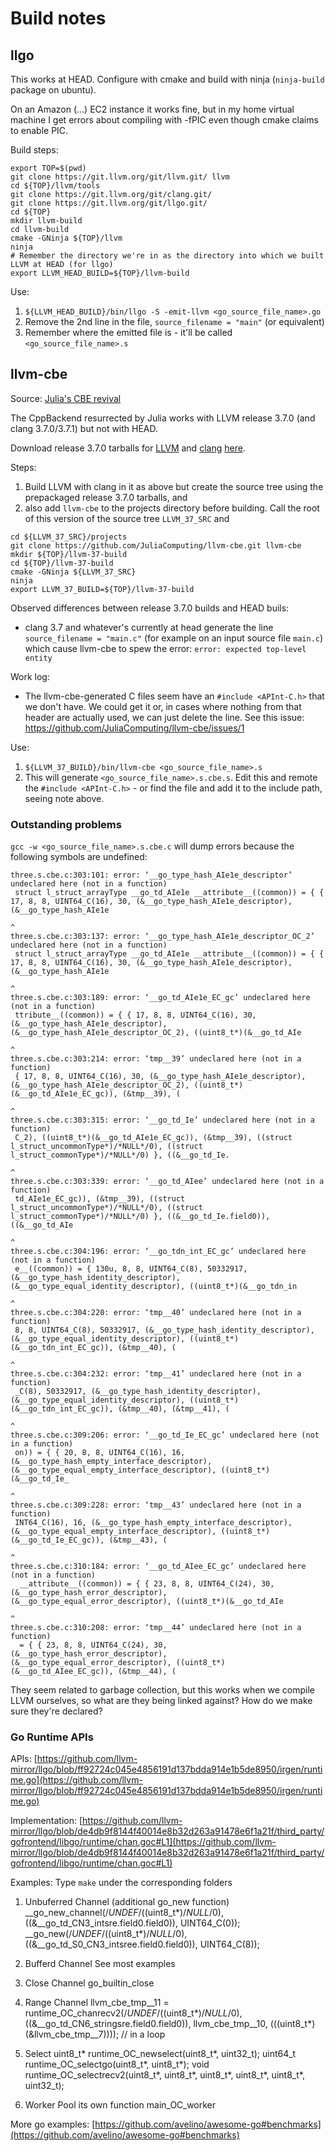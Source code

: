 # Build notes

## llgo

This works at HEAD. Configure with cmake and build with ninja (`ninja-build` package on ubuntu).

On an Amazon (...) EC2 instance it works fine, but in my home virtual machine I get errors about compiling with -fPIC even though cmake claims to enable PIC.

Build steps:
```
export TOP=$(pwd)
git clone https://git.llvm.org/git/llvm.git/ llvm
cd ${TOP}/llvm/tools
git clone https://git.llvm.org/git/clang.git/
git clone https://git.llvm.org/git/llgo.git/
cd ${TOP}
mkdir llvm-build
cd llvm-build
cmake -GNinja ${TOP}/llvm
ninja
# Remember the directory we're in as the directory into which we built LLVM at HEAD (for llgo)
export LLVM_HEAD_BUILD=${TOP}/llvm-build
```

Use:
1. `${LLVM_HEAD_BUILD}/bin/llgo -S -emit-llvm <go_source_file_name>.go`
2. Remove the 2nd line in the file, `source_filename = "main"` (or equivalent)
3. Remember where the emitted file is - it'll be called `<go_source_file_name>.s`


## llvm-cbe

Source: [Julia's CBE revival](https://github.com/JuliaComputing/llvm-cbe)

The CppBackend resurrected by Julia works with LLVM release 3.7.0 (and clang 3.7.0/3.7.1) but not with HEAD.

Download release 3.7.0 tarballs for [LLVM](http://releases.llvm.org/3.7.0/llvm-3.7.0.src.tar.xz) and [clang](http://releases.llvm.org/3.7.0/cfe-3.7.0.src.tar.xz) [here](http://releases.llvm.org/download.html#3.7.0).

Steps:
1. Build LLVM with clang in it as above but create the source tree using the prepackaged release 3.7.0 tarballs, and
2. also add `llvm-cbe` to the projects directory before building. Call the root of this version of the source tree `LLVM_37_SRC` and
```
cd ${LLVM_37_SRC}/projects
git clone https://github.com/JuliaComputing/llvm-cbe.git llvm-cbe
mkdir ${TOP}/llvm-37-build
cd ${TOP}/llvm-37-build
cmake -GNinja ${LLVM_37_SRC}
ninja
export LLVM_37_BUILD=${TOP}/llvm-37-build
```

Observed differences between release 3.7.0 builds and HEAD buils:

* clang 3.7 and whatever's currently at head generate the line `source_filename = "main.c"` (for example on an input source file `main.c`) which cause llvm-cbe to spew the error: `error: expected top-level entity`

Work log:

* The llvm-cbe-generated C files seem have an `#include <APInt-C.h>` that we don't have. We could get it or, in cases where nothing from that header are actually used, we can just delete the line. See this issue: https://github.com/JuliaComputing/llvm-cbe/issues/1

Use:
1. `${LLVM_37_BUILD}/bin/llvm-cbe <go_source_file_name>.s`
2. This will generate `<go_source_file_name>.s.cbe.s`. Edit this and remote the `#include <APInt-C.h>` - or find the file and add it to the include path, seeing note above.

### Outstanding problems

`gcc -w <go_source_file_name>.s.cbe.c` will dump errors because the following symbols are undefined:

```
three.s.cbe.c:303:101: error: ‘__go_type_hash_AIe1e_descriptor’ undeclared here (not in a function)
 struct l_struct_arrayType __go_td_AIe1e __attribute__((common)) = { { 17, 8, 8, UINT64_C(16), 30, (&__go_type_hash_AIe1e_descriptor), (&__go_type_hash_AIe1e
                                                                                                     ^
three.s.cbe.c:303:137: error: ‘__go_type_hash_AIe1e_descriptor_OC_2’ undeclared here (not in a function)
 struct l_struct_arrayType __go_td_AIe1e __attribute__((common)) = { { 17, 8, 8, UINT64_C(16), 30, (&__go_type_hash_AIe1e_descriptor), (&__go_type_hash_AIe1e
                                                                                                                                         ^
three.s.cbe.c:303:189: error: ‘__go_td_AIe1e_EC_gc’ undeclared here (not in a function)
 ttribute__((common)) = { { 17, 8, 8, UINT64_C(16), 30, (&__go_type_hash_AIe1e_descriptor), (&__go_type_hash_AIe1e_descriptor_OC_2), ((uint8_t*)(&__go_td_AIe
                                                                                                                                                  ^
three.s.cbe.c:303:214: error: ‘tmp__39’ undeclared here (not in a function)
 { 17, 8, 8, UINT64_C(16), 30, (&__go_type_hash_AIe1e_descriptor), (&__go_type_hash_AIe1e_descriptor_OC_2), ((uint8_t*)(&__go_td_AIe1e_EC_gc)), (&tmp__39), (
                                                                                                                                                  ^
three.s.cbe.c:303:315: error: ‘__go_td_Ie’ undeclared here (not in a function)
 C_2), ((uint8_t*)(&__go_td_AIe1e_EC_gc)), (&tmp__39), ((struct l_struct_uncommonType*)/*NULL*/0), ((struct l_struct_commonType*)/*NULL*/0) }, ((&__go_td_Ie.
                                                                                                                                                  ^
three.s.cbe.c:303:339: error: ‘__go_td_AIee’ undeclared here (not in a function)
 td_AIe1e_EC_gc)), (&tmp__39), ((struct l_struct_uncommonType*)/*NULL*/0), ((struct l_struct_commonType*)/*NULL*/0) }, ((&__go_td_Ie.field0)), ((&__go_td_AIe
                                                                                                                                                  ^
three.s.cbe.c:304:196: error: ‘__go_tdn_int_EC_gc’ undeclared here (not in a function)
 e__((common)) = { 130u, 8, 8, UINT64_C(8), 50332917, (&__go_type_hash_identity_descriptor), (&__go_type_equal_identity_descriptor), ((uint8_t*)(&__go_tdn_in
                                                                                                                                                  ^
three.s.cbe.c:304:220: error: ‘tmp__40’ undeclared here (not in a function)
 8, 8, UINT64_C(8), 50332917, (&__go_type_hash_identity_descriptor), (&__go_type_equal_identity_descriptor), ((uint8_t*)(&__go_tdn_int_EC_gc)), (&tmp__40), (
                                                                                                                                                  ^
three.s.cbe.c:304:232: error: ‘tmp__41’ undeclared here (not in a function)
 _C(8), 50332917, (&__go_type_hash_identity_descriptor), (&__go_type_equal_identity_descriptor), ((uint8_t*)(&__go_tdn_int_EC_gc)), (&tmp__40), (&tmp__41), (
                                                                                                                                                  ^
three.s.cbe.c:309:206: error: ‘__go_td_Ie_EC_gc’ undeclared here (not in a function)
 on)) = { { 20, 8, 8, UINT64_C(16), 16, (&__go_type_hash_empty_interface_descriptor), (&__go_type_equal_empty_interface_descriptor), ((uint8_t*)(&__go_td_Ie_
                                                                                                                                                  ^
three.s.cbe.c:309:228: error: ‘tmp__43’ undeclared here (not in a function)
 INT64_C(16), 16, (&__go_type_hash_empty_interface_descriptor), (&__go_type_equal_empty_interface_descriptor), ((uint8_t*)(&__go_td_Ie_EC_gc)), (&tmp__43), (
                                                                                                                                                  ^
three.s.cbe.c:310:184: error: ‘__go_td_AIee_EC_gc’ undeclared here (not in a function)
  __attribute__((common)) = { { 23, 8, 8, UINT64_C(24), 30, (&__go_type_hash_error_descriptor), (&__go_type_equal_error_descriptor), ((uint8_t*)(&__go_td_AIe
                                                                                                                                                  ^
three.s.cbe.c:310:208: error: ‘tmp__44’ undeclared here (not in a function)
  = { { 23, 8, 8, UINT64_C(24), 30, (&__go_type_hash_error_descriptor), (&__go_type_equal_error_descriptor), ((uint8_t*)(&__go_td_AIee_EC_gc)), (&tmp__44), (
```

They seem related to garbage collection, but this works when we compile LLVM ourselves, so what are they being linked against? How do we make sure they're declared?

### Go Runtime APIs
APIs: 
[https://github.com/llvm-mirror/llgo/blob/ff92724c045e4856191d137bdda914e1b5de8950/irgen/runtime.go](https://github.com/llvm-mirror/llgo/blob/ff92724c045e4856191d137bdda914e1b5de8950/irgen/runtime.go)

Implementation:
[https://github.com/llvm-mirror/llgo/blob/de4db9f8144f40014e8b32d263a91478e6f1a21f/third_party/gofrontend/libgo/runtime/chan.goc#L1](https://github.com/llvm-mirror/llgo/blob/de4db9f8144f40014e8b32d263a91478e6f1a21f/third_party/gofrontend/libgo/runtime/chan.goc#L1)


Examples: Type `make`  under the corresponding folders
1. Unbuferred Channel (additional go_new function)
 __go_new_channel(/*UNDEF*/((uint8_t*)/*NULL*/0), ((&__go_td_CN3_intsre.field0.field0)), UINT64_C(0));
 __go_new(/*UNDEF*/((uint8_t*)/*NULL*/0), ((&__go_td_S0_CN3_intsree.field0.field0)), UINT64_C(8));

2. Bufferd Channel
	See most examples

3. Close Channel
	go_builtin_close
4. Range Channel 
  llvm_cbe_tmp__11 = runtime_OC_chanrecv2(/*UNDEF*/((uint8_t*)/*NULL*/0), ((&__go_td_CN6_stringsre.field0.field0)), llvm_cbe_tmp__10, (((uint8_t*)(&llvm_cbe_tmp__7)))); // in a loop

5. Select
uint8_t* runtime_OC_newselect(uint8_t*, uint32_t);
uint64_t runtime_OC_selectgo(uint8_t*, uint8_t*);
void runtime_OC_selectrecv2(uint8_t*, uint8_t*, uint8_t*, uint8_t*, uint8_t*, uint32_t);

6. Worker Pool
its own function main_OC_worker



More go examples:
[https://github.com/avelino/awesome-go#benchmarks](https://github.com/avelino/awesome-go#benchmarks)
